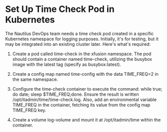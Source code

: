 # Set Up Time Check Pod in Kubernetes

The Nautilus DevOps team needs a time check pod created in a specific Kubernetes namespace for logging purposes. Initially, it's for testing, but it may be integrated into an existing cluster later. Here's what's required:


1. Create a pod called time-check in the xfusion namespace. The pod should contain a container named time-check, utilizing the busybox image with the latest tag (specify as busybox:latest).

2. Create a config map named time-config with the data TIME_FREQ=2 in the same namespace.

3. Configure the time-check container to execute the command: while true; do date; sleep $TIME_FREQ;done. Ensure the result is written /opt/itadmin/time/time-check.log. Also, add an environmental variable TIME_FREQ in the container, fetching its value from the config map TIME_FREQ key.

4. Create a volume log-volume and mount it at /opt/itadmin/time within the container.
